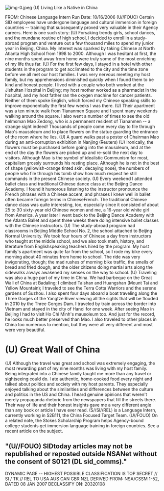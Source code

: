 ![img-0.jpeg](img-0.jpeg)
(U) Living Like a Native in China

FROM:
Chinese Language Intern
Run Date: 10/16/2006
(U//FOUO) Certain SID employees have undergone language and cultural immersion in foreign countries -- training that subsequently proved very valuable in their Agency careers. Here is one such story:
(U) Forsaking trendy girls, school dances, and the mundane routine of high school, I decided to enroll in a study-abroad program and venture out a few thousand miles to spend my junior year in Beijing, China. My interest was sparked by taking Chinese at North Atlanta High School from 1998 to 2000. Although I was hesitant at first, the nine months spent away from home were truly some of the most enriching of my life thus far.
(U) For the first few days, I stayed in a hotel with other students in the program to get acclimated to the city and the time zone before we all met our host families. I was very nervous meeting my host family, but my apprehensions diminished quickly when I found them to be kind and honest people. I lived with a couple who both worked at the Jishuitan Hospital in Beijing; my host mother worked as a pharmacist in the hospital, and my host father ran the oxygen machine for cancer patients. Neither of them spoke English, which forced my Chinese speaking skills to improve exponentially the first few weeks I was there.
(U) Their apartment was a ten minute walk from Tiananmen Square and I spent many weekends walking around the square. I also went a number of times to see the old helmsman Mao Zedong, who is a permanent resident of Tiananmen -- a strange sight indeed! Thousands of people come every day to file through Mao's mausoleum and to place flowers on the statue guarding the entrance of the room where he lies.
(U) A guard walks past a poster of Chairman Mao during an anti-corruption exhibition in Nanjing (Reuters)
(U) Ironically, the flowers must be purchased before going into the mausoleum, and at the end of the day the flowers are picked up and re-sold the next day to visitors. Although Mao is the symbol of idealistic Communism for most, capitalism grossly surrounds his resting place. Although he is not in the best of shape (yellowish-orange tinted skin, decaying nose), the numbers of people who file through his tomb show how much respect he still commands in the present Chinese society.
(U) Every weekend I attended ballet class and traditional Chinese dance class at the Beijing Dance Academy. I found it humorous listening to the instructor pronounce the French phrases with a Chinese accent, and phrases I knew well in ballet often became foreign terms in ChineseFrench. The traditional Chinese dance class was quite interesting, too, especially since it consisted of about 25 to 30 sixty-year old Chinese women and me, a 16-year old white girl from America. A year later I went back to the Beijing Dance Academy with the Atlanta Ballet and spent three weeks there doing intensive ballet classes with the Chinese instructors.
(U) The study-abroad program had classrooms in Beijing Middle School No. 2, the school attached to Beijing Normal University. We took four hours of Chinese a day from instructors who taught at the middle school, and we also took math, history, and literature from Englishspeaking teachers hired by the program. My host family's apartment was quite far from the school, so I rode my bike every morning about 40 minutes from home to school. The ride was very invigorating, though; the mad rushes of morning bike traffic, the smells of bread and fried
dough, and the older citizens doing martial arts along the sidewalks always awakened my senses on the way to school.
(U) Traveling was also a huge part of my time in China. We had barbeque on the Great Wall of China at Badaling; I climbed Taishan and Huangshan (Mount Tai and Yellow Mountain); I traveled to see the Terra Cotta Warriors and the serene gardens of Suzhou. I also spent four days aboard a boat traveling along the Three Gorges of the Yangtze River viewing all the sights that will be flooded in 2010 by the Three Gorges Dam. I traveled by train across the border into Vietnam and stayed in the city of Hanoi for one week. After seeing Mao in Beijing I had to visit Ho Chi Minh's mausoleum too. And just for the record, he looks much better preserved than Mao. I also traveled to other places in China too numerous to mention, but they were all very different and most were very beautiful.

# (U) Great Wall of China 

(U) Although the travel was great and school was extremely engaging, the most rewarding part of my nine months was living with my host family. Being integrated into a Chinese family taught me more than any travel or sightseeing could do. I ate authentic, home-cooked food every night and talked about politics and society with my host parents. They especially enjoyed talking about the similarities and differences between the culture and politics in the US and China. I heard genuine opinions that weren't merely propaganda rhetoric from the newspapers that fill the streets there. Their way of life and their honest insights gave me a very different angle than any book or article I have ever read.
(S//SI//REL) is a Language Intern, currently working in S2B111, the China Focused Target Team.
(U//FOUO) On a related note, the Stokes Scholarship Program helps Agency-bound college students get immersion language training in foreign countries. See a recent article on the subject.

## "(U//FOUO) SIDtoday articles may not be republished or reposted outside NSANet without the consent of S0121 (DL sid_comms)."

DYNAMIC PAGE -- HIGHEST POSSIBLE CLASSIFICATION IS TOP SECRET // SI / TK // REL TO USA AUS CAN GBR NZL DERIVED FROM: NSA/CSSM 1-52, DATED 08 JAN 2007 DECLASSIFY ON: 20320108
